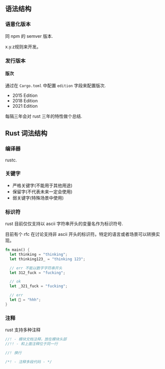 ## 语法结构

### 语意化版本

同 npm 的 semver 版本.

x.y.z规则来开发。

### 发行版本

#### 版次

通过在 `Cargo.toml` 中配置 `edition` 字段来配置版次.

- 2015 Edition
- 2018 Edition
- 2021 Edition

每隔三年会对 rust 三年的特性做个总结.

## Rust 词法结构

### 编译器

rustc.

### 关键字

- 严格关键字(不能用于其他用途)
- 保留字(不代表未来一定会使用)
- 弱关键字(特殊场景中使用)


### 标识符

rust 目前仅仅支持以 ascii 字符串开头的变量名作为标识符号.

目前有个 rfc 在讨论支持非 ascii 开头的标识符。特定的语言或者场景可以转换实现。

```rust
fn main() {
  let thinking = "thinking";
  let thinking123_ = "thinking 123";

  // err 不能以数字字符串开头
  let 312_fuck = "fucking";

  // ok
  let _321_fuck = "fucking";

  // err
  let 🤔 = "hhh";
}
```

### 注释

rust 支持多种注释

```rust
//! - 模块文档注释，放在模块头部
//!! - 和上面注释位于同一行

//! 换行

/*! - 注释多段代码 - */
```



